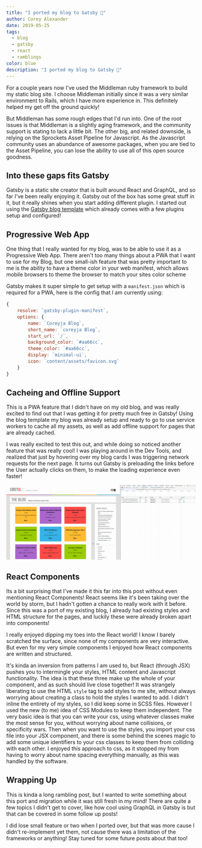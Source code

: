 ```yaml
---
title: "I ported my blog to Gatsby 🎉"
author: Corey Alexander
date: 2019-05-25
tags:
  - blog
  - gatsby
  - react
  - ramblings
color: blue
description: "I ported my blog to Gatsby 🎉"
---
```


For a couple years now I've used the Middleman ruby framework to build my static blog site. I choose Middleman initially since it was a very similar environment to Rails, which I have more experience in. This definitely helped my get off the ground quickly!

But Middleman has some rough edges that I'd run into. One of the root issues is that Middleman is a slightly aging framework, and the community support is stating to lack a little bit. The other big, and related downside, is relying on the Sprockets Asset Pipeline for Javascript. As the Javascript community uses an abundance of awesome packages, when you are tied to the Asset Pipeline, you can lose the ability to use all of this open source goodness.

## Into these gaps fits Gatsby

Gatsby is a static site creator that is built around React and GraphQL, and so far I've been really enjoying it. Gatsby out of the box has some great stuff in it, but it really shines when you start adding different plugin. I started out using the [Gatsby blog template](https://github.com/gatsbyjs/gatsby-starter-blog) which already comes with a few plugins setup and configured!

## Progressive Web App

One thing that I really wanted for my blog, was to be able to use it as a Progressive Web App. There aren't too many things about a PWA that I want to use for my Blog, but one small-ish feature that was pretty important to me is the ability to have a theme color in your web manifest, which allows mobile browsers to theme the browser to match your sites color scheme

Gatsby makes it super simple to get setup with a `manifest.json` which is required for a PWA, here is the config that I am currently using:

```js
{
	resolve: `gatsby-plugin-manifest`,
	options: {
		name: `Coreyja Blog`,
		short_name: `coreyja Blog`,
		start_url: `/`,
		background_color: `#aa66cc`,
		theme_color: `#aa66cc`,
		display: `minimal-ui`,
		icon: `content/assets/favicon.svg`
	}
}
```

## Cacheing and Offline Support

This is a PWA feature that I didn't have on my old blog, and was really excited to find out that I was getting it for pretty much free in Gatsby! Using the blog template my blog was already setup and ready to go to use service workers to cache all my assets, as well as add offline support for pages that are already cached.

I was really excited to test this out, and while doing so noticed another feature that was really cool! I was playing around in the Dev Tools, and realized that just by hovering over my blog cards I was triggering network requests for the next page. It turns out Gatsby is preloading the links before the User actually clicks on them, to make the loading experience even faster!

![Preloading Example GIF](preloading.gif)

## React Components

Its a bit surprising that I've made it this far into this post without even mentioning React Components! React seems like it's been taking over the world by storm, but I hadn't gotten a chance to really work with it before. Since this was a port of my existing blog, I already had existing styles and HTML structure for the pages, and luckily these were already broken apart into components!

I really enjoyed dipping my toes into the React world! I know I barely scratched the surface, since none of my components are very interactive. But even for my very simple components I enjoyed how React components are written and structured.

It's kinda an inversion from patterns I am used to, but React (through JSX) pushes you to intermingle your styles, HTML content and Javascript functionality. The idea is that these three make up the whole of your component, and as such should live close together! It was strangely liberating to use the HTML `style` tag to add styles to me site, without always worrying about creating a class to hold the styles I wanted to add. I didn't inline the entirety of my styles, so I did keep some in SCSS files. However I used the new (to me) idea of CSS Modules to keep them independent. The very basic idea is that you can write your css, using whatever classes make the most sense for you, without worrying about name collisions, or specificity wars. Then when you want to use the styles, you import your css file into your JSX component, and there is some behind the scenes magic to add some unique identifiers to your css classes to keep them from colliding with each other. I enjoyed this approach to css, as it stopped my from having to worry about name spacing everything manually, as this was handled by the software.

## Wrapping Up

This is kinda a long rambling post, but I wanted to write something about this port and migration while it was still fresh in my mind! There are quite a few topics I didn't get to cover, like how cool using GraphQL in Gatsby is but that can be covered in some follow up posts!

I did lose small feature or two when I ported over, but that was more cause I didn't re-implement yet them, not cause there was a limitation of the frameworks or anything! Stay tuned for some future posts about that too!
